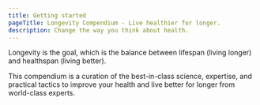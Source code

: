```yaml
---
title: Getting started
pageTitle: Longevity Compendium - Live healthier for longer.
description: Change the way you think about health.
---
```


Longevity is the goal, which is the balance between lifespan (living longer) and healthspan (living better).

This compendium is a curation of the best-in-class science, expertise, and practical tactics to improve your health and live better for longer from world-class experts.
